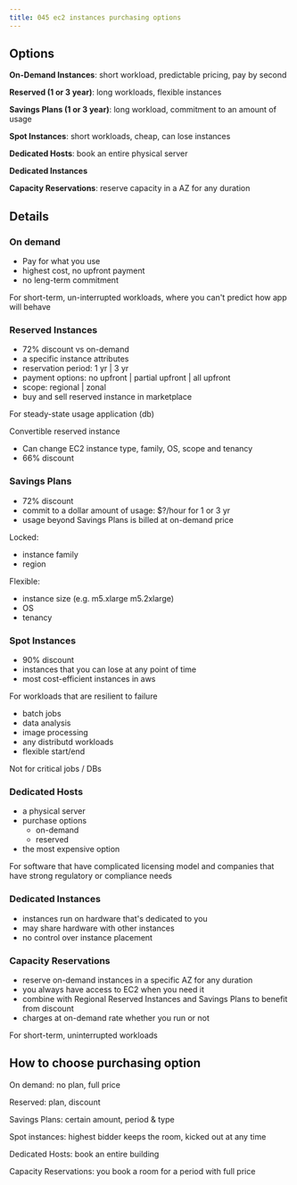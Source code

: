 ```yaml
---
title: 045 ec2 instances purchasing options
---
```


## Options

**On-Demand Instances**:
short workload, predictable pricing, pay by second

**Reserved (1 or 3 year)**:
long workloads, flexible instances

**Savings Plans (1 or 3 year)**:
long workload, commitment to an amount of usage

**Spot Instances**:
short workloads, cheap, can lose instances

**Dedicated Hosts**:
book an entire physical server

**Dedicated Instances**

**Capacity Reservations**:
reserve capacity in a AZ for any duration

## Details
### On demand
- Pay for what you use
- highest cost, no upfront payment
- no leng-term commitment

For short-term, un-interrupted workloads,
where you can't predict how app will behave

### Reserved Instances
- 72% discount vs on-demand
- a specific instance attributes
- reservation period: 1 yr | 3 yr
- payment options: no upfront | partial upfront | all upfront
- scope: regional | zonal
- buy and sell reserved instance in marketplace

For steady-state usage application (db)

Convertible reserved instance
- Can change EC2 instance type, family, OS, scope and tenancy
- 66% discount

### Savings Plans
- 72% discount
- commit to a dollar amount of usage: $?/hour for 1 or 3 yr
- usage beyond Savings Plans is billed at on-demand price

Locked:
- instance family
- region

Flexible:
- instance size (e.g. m5.xlarge m5.2xlarge)
- OS
- tenancy

### Spot Instances
- 90% discount
- instances that you can lose at any point of time
- most cost-efficient instances in aws

For workloads that are resilient to failure
- batch jobs
- data analysis
- image processing
- any distributd workloads
- flexible start/end

Not for critical jobs / DBs

### Dedicated Hosts
- a physical server
- purchase options
  - on-demand
  - reserved
- the most expensive option

For software that have complicated licensing model
and companies that have strong regulatory or compliance needs

### Dedicated Instances
- instances run on hardware that's dedicated to you
- may share hardware with other instances
- no control over instance placement

### Capacity Reservations
- reserve on-demand instances in a specific AZ for any duration
- you always have access to EC2 when you need it
- combine with Regional Reserved Instances and Savings Plans to benefit from discount
- charges at on-demand rate whether you run or not

For short-term, uninterrupted workloads

## How to choose purchasing option
On demand: no plan, full price

Reserved: plan, discount

Savings Plans: certain amount, period & type

Spot instances: highest bidder keeps the room, kicked out at any time

Dedicated Hosts: book an entire building

Capacity Reservations: you book a room for a period with full price
